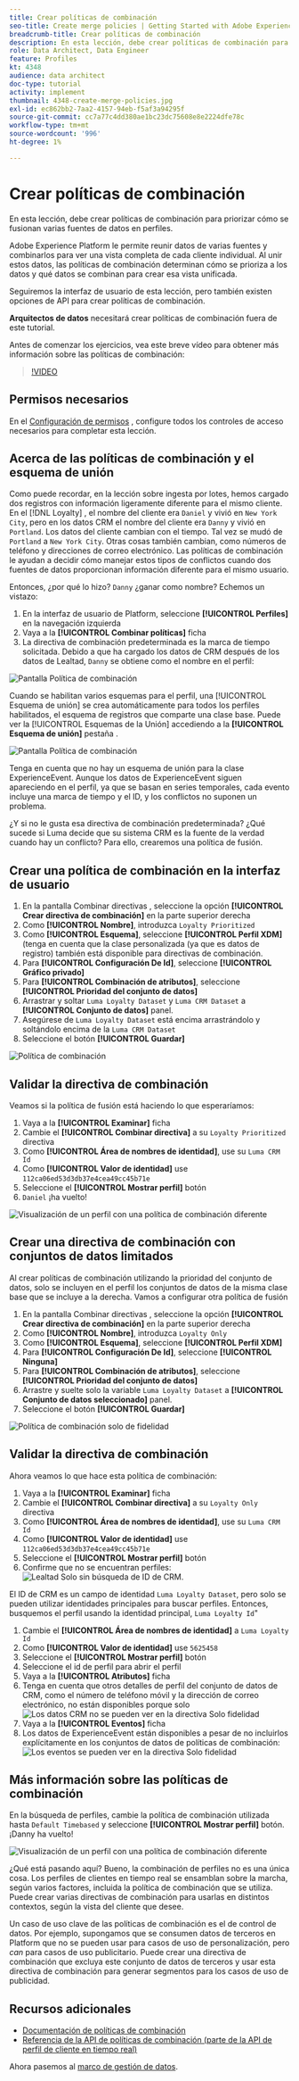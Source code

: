 ```yaml
---
title: Crear políticas de combinación
seo-title: Create merge policies | Getting Started with Adobe Experience Platform for Data Architects and Data Engineers
breadcrumb-title: Crear políticas de combinación
description: En esta lección, debe crear políticas de combinación para determinar cómo se combinan los datos en perfiles.
role: Data Architect, Data Engineer
feature: Profiles
kt: 4348
audience: data architect
doc-type: tutorial
activity: implement
thumbnail: 4348-create-merge-policies.jpg
exl-id: ec862bb2-7aa2-4157-94eb-f5af3a94295f
source-git-commit: cc7a77c4dd380ae1bc23dc75608e8e2224dfe78c
workflow-type: tm+mt
source-wordcount: '996'
ht-degree: 1%

---
```


# Crear políticas de combinación

<!--20 min-->

En esta lección, debe crear políticas de combinación para priorizar cómo se fusionan varias fuentes de datos en perfiles.

Adobe Experience Platform le permite reunir datos de varias fuentes y combinarlos para ver una vista completa de cada cliente individual. Al unir estos datos, las políticas de combinación determinan cómo se prioriza a los datos y qué datos se combinan para crear esa vista unificada.

Seguiremos la interfaz de usuario de esta lección, pero también existen opciones de API para crear políticas de combinación.

**Arquitectos de datos** necesitará crear políticas de combinación fuera de este tutorial.

Antes de comenzar los ejercicios, vea este breve vídeo para obtener más información sobre las políticas de combinación:
>[!VIDEO](https://video.tv.adobe.com/v/330433?quality=12&learn=on)

## Permisos necesarios

En el [Configuración de permisos](configure-permissions.md) , configure todos los controles de acceso necesarios para completar esta lección.

<!--* Permission items **[!UICONTROL Profile Management]** > **[!UICONTROL View Merge Policies]** and **[!UICONTROL Manage Merge Policies]**
* Permission item **[!UICONTROL Profile Management]** > **[!UICONTROL View Profiles]** and **[!UICONTROL Manage Profiles]**
* Permission item **[!UICONTROL Sandboxes]** > `Luma Tutorial`
* User-role access to the `Luma Tutorial Platform` product profile
-->

## Acerca de las políticas de combinación y el esquema de unión

Como puede recordar, en la lección sobre ingesta por lotes, hemos cargado dos registros con información ligeramente diferente para el mismo cliente. En el [!DNL Loyalty] , el nombre del cliente era `Daniel` y vivió en `New York City`, pero en los datos CRM el nombre del cliente era `Danny` y vivió en `Portland`. Los datos del cliente cambian con el tiempo. Tal vez se mudó de `Portland` a `New York City`. Otras cosas también cambian, como números de teléfono y direcciones de correo electrónico. Las políticas de combinación le ayudan a decidir cómo manejar estos tipos de conflictos cuando dos fuentes de datos proporcionan información diferente para el mismo usuario.

Entonces, ¿por qué lo hizo? `Danny` ¿ganar como nombre? Echemos un vistazo:

1. En la interfaz de usuario de Platform, seleccione **[!UICONTROL Perfiles]** en la navegación izquierda
1. Vaya a la **[!UICONTROL Combinar políticas]** ficha
1. La directiva de combinación predeterminada es la marca de tiempo solicitada. Debido a que ha cargado los datos de CRM después de los datos de Lealtad, `Danny` se obtiene como el nombre en el perfil:

![Pantalla Política de combinación](assets/mergepolicies-default.png)

Cuando se habilitan varios esquemas para el perfil, una [!UICONTROL Esquema de unión] se crea automáticamente para todos los perfiles habilitados, el esquema de registros que comparte una clase base. Puede ver la [!UICONTROL Esquemas de la Unión] accediendo a la **[!UICONTROL Esquema de unión]** pestaña .

![Pantalla Política de combinación](assets/mergepolicies-unionSchema.png)

Tenga en cuenta que no hay un esquema de unión para la clase ExperienceEvent. Aunque los datos de ExperienceEvent siguen apareciendo en el perfil, ya que se basan en series temporales, cada evento incluye una marca de tiempo y el ID, y los conflictos no suponen un problema.

¿Y si no le gusta esa directiva de combinación predeterminada? ¿Qué sucede si Luma decide que su sistema CRM es la fuente de la verdad cuando hay un conflicto? Para ello, crearemos una política de fusión.

## Crear una política de combinación en la interfaz de usuario

1. En la pantalla Combinar directivas , seleccione la opción **[!UICONTROL Crear directiva de combinación]** en la parte superior derecha
1. Como **[!UICONTROL Nombre]**, introduzca `Loyalty Prioritized`
1. Como **[!UICONTROL Esquema]**, seleccione **[!UICONTROL Perfil XDM]** (tenga en cuenta que la clase personalizada (ya que es datos de registro) también está disponible para directivas de combinación.
1. Para **[!UICONTROL Configuración De Id]**, seleccione **[!UICONTROL Gráfico privado]**
1. Para **[!UICONTROL Combinación de atributos]**, seleccione **[!UICONTROL Prioridad del conjunto de datos]**
1. Arrastrar y soltar `Luma Loyalty Dataset` y `Luma CRM Dataset` a **[!UICONTROL Conjunto de datos]** panel.
1. Asegúrese de `Luma Loyalty Dataset` está encima arrastrándolo y soltándolo encima de la `Luma CRM Dataset`
1. Seleccione el botón **[!UICONTROL Guardar]**
<!--do i need to explain Private Graph? Is that GA?-->
![Política de combinación](assets/mergepolicies-newPolicy.png)

## Validar la directiva de combinación

Veamos si la política de fusión está haciendo lo que esperaríamos:

1. Vaya a la **[!UICONTROL Examinar]** ficha
1. Cambie el **[!UICONTROL Combinar directiva]** a su `Loyalty Prioritized` directiva
1. Como **[!UICONTROL Área de nombres de identidad]**, use su `Luma CRM Id`
1. Como **[!UICONTROL Valor de identidad]** use `112ca06ed53d3db37e4cea49cc45b71e`
1. Seleccione el **[!UICONTROL Mostrar perfil]** botón
1. `Daniel` ¡ha vuelto!

![Visualización de un perfil con una política de combinación diferente](assets/mergepolicies-lookupProfileWithMergePolicy.png)

## Crear una directiva de combinación con conjuntos de datos limitados

Al crear políticas de combinación utilizando la prioridad del conjunto de datos, solo se incluyen en el perfil los conjuntos de datos de la misma clase base que se incluye a la derecha. Vamos a configurar otra política de fusión

1. En la pantalla Combinar directivas , seleccione la opción **[!UICONTROL Crear directiva de combinación]** en la parte superior derecha
1. Como **[!UICONTROL Nombre]**, introduzca  `Loyalty Only`
1. Como **[!UICONTROL Esquema]**, seleccione **[!UICONTROL Perfil XDM]**
1. Para **[!UICONTROL Configuración De Id]**, seleccione **[!UICONTROL Ninguna]**
1. Para **[!UICONTROL Combinación de atributos]**, seleccione **[!UICONTROL Prioridad del conjunto de datos]**
1. Arrastre y suelte solo la variable `Luma Loyalty Dataset` a **[!UICONTROL Conjunto de datos seleccionado]** panel.
1. Seleccione el botón **[!UICONTROL Guardar]**

![Política de combinación solo de fidelidad](assets/mergepolicies-loyaltyOnly.png)

## Validar la directiva de combinación

Ahora veamos lo que hace esta política de combinación:

1. Vaya a la **[!UICONTROL Examinar]** ficha
1. Cambie el **[!UICONTROL Combinar directiva]** a su `Loyalty Only` directiva
1. Como **[!UICONTROL Área de nombres de identidad]**, use su `Luma CRM Id`
1. Como **[!UICONTROL Valor de identidad]** use `112ca06ed53d3db37e4cea49cc45b71e`
1. Seleccione el **[!UICONTROL Mostrar perfil]** botón
1. Confirme que no se encuentran perfiles:
   ![Lealtad Solo sin búsqueda de ID de CRM.](assets/mergepolicies-loyaltyOnly-noCrmLookup.png)

El ID de CRM es un campo de identidad `Luma Loyalty Dataset`, pero solo se pueden utilizar identidades principales para buscar perfiles. Entonces, busquemos el perfil usando la identidad principal, `Luma Loyalty Id`&quot;

1. Cambie el **[!UICONTROL Área de nombres de identidad]** a `Luma Loyalty Id`
1. Como **[!UICONTROL Valor de identidad]** use `5625458`
1. Seleccione el **[!UICONTROL Mostrar perfil]** botón
1. Seleccione el id de perfil para abrir el perfil
1. Vaya a la **[!UICONTROL Atributos]** ficha
1. Tenga en cuenta que otros detalles de perfil del conjunto de datos de CRM, como el número de teléfono móvil y la dirección de correo electrónico, no están disponibles porque solo
   ![Los datos CRM no se pueden ver en la directiva Solo fidelidad](assets/mergepolicies-loyaltyOnly-attributes.png)
1. Vaya a la **[!UICONTROL Eventos]** ficha
1. Los datos de ExperienceEvent están disponibles a pesar de no incluirlos explícitamente en los conjuntos de datos de políticas de combinación:
   ![Los eventos se pueden ver en la directiva Solo fidelidad](assets/mergepolicies-loyaltyOnly-events.png)

## Más información sobre las políticas de combinación

En la búsqueda de perfiles, cambie la política de combinación utilizada hasta `Default Timebased` y seleccione **[!UICONTROL Mostrar perfil]** botón. ¡Danny ha vuelto!

![Visualización de un perfil con una política de combinación diferente](assets/mergepolicies-backToDanny.png)

¿Qué está pasando aquí? Bueno, la combinación de perfiles no es una única cosa. Los perfiles de clientes en tiempo real se ensamblan sobre la marcha, según varios factores, incluida la política de combinación que se utiliza. Puede crear varias directivas de combinación para usarlas en distintos contextos, según la vista del cliente que desee.

Un caso de uso clave de las políticas de combinación es el de control de datos. Por ejemplo, supongamos que se consumen datos de terceros en Platform que no se pueden usar para casos de uso de personalización, pero _can_ para casos de uso publicitario. Puede crear una directiva de combinación que excluya este conjunto de datos de terceros y usar esta directiva de combinación para generar segmentos para los casos de uso de publicidad.

## Recursos adicionales

* [Documentación de políticas de combinación](https://experienceleague.adobe.com/docs/experience-platform/profile/merge-policies/overview.html)
* [Referencia de la API de políticas de combinación (parte de la API de perfil de cliente en tiempo real)](https://www.adobe.io/experience-platform-apis/references/profile/#tag/Merge-policies)

Ahora pasemos al [marco de gestión de datos](apply-data-governance-framework.md).
